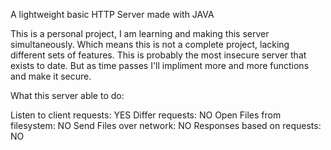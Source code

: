 A lightweight basic HTTP Server made with JAVA

This is a personal project, I am learning and making this server simultaneously. Which means this is not a complete project, lacking different sets of features. This is probably the most insecure server that exists to date. But as time passes I'll impliment more and more functions and make it secure.


What this server able to do:

Listen to client requests: YES
Differ requests: NO
Open Files from filesystem: NO
Send Files over network: NO
Responses based on requests: NO

